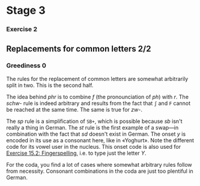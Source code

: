 # Stage 3

### Exercise 2

## Replacements for common letters 2/2

### Greediness 0

The rules for the replacement of common letters are somewhat arbitrarily split in two.
This is the second half.

<!--separator-->

The idea behind *phr* is to combine *f* (the pronounciation of *ph*) with *r*.
The *schw-* rule is indeed arbitrary and results from the fact that `ʃ` and `F` cannot be reached at the same time.
The same is true for *zw-*.

The *sp* rule is a simplification of `SB+`, which is possible because *sb* isn't really a thing in German.
The *st* rule is the first example of a swap—in combination with the fact that *sd* doesn't exist in German.
The onset *y* is encoded in its use as a consonant here, like in «Yoghurt».
Note the different code for its vowel user in the nucleus.
This onset code is also used for [Exercise 15.2: Fingerspelling](DE/55), i.e. to type just the letter *Y*.

For the coda, you find a lot of cases where somewhat arbitrary rules follow from necessity.
Consonant combinations in the coda are just too plentiful in German.
